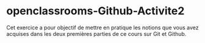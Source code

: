 # openclassrooms-Github-Activite2
Cet exercice a pour objectif de mettre en pratique les notions que vous avez acquises dans les deux premières parties de ce cours sur Git et Github.
